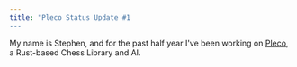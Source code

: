```yaml
---
title: "Pleco Status Update #1
---
```


My name is Stephen, and for the past half year I've been working on 
[Pleco](https://github.com/sfleischman105/Pleco), a Rust-based Chess Library and AI. 